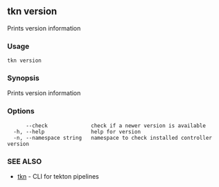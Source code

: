 ## tkn version

Prints version information

### Usage

```
tkn version
```

### Synopsis

Prints version information

### Options

```
      --check              check if a newer version is available
  -h, --help               help for version
  -n, --namespace string   namespace to check installed controller version
```

### SEE ALSO

* [tkn](tkn.md)	 - CLI for tekton pipelines

